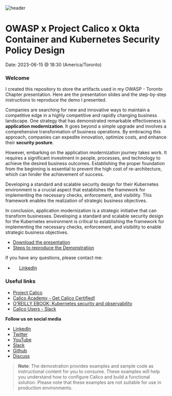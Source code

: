 ![header](https://github.com/regisftm/owasp-toronto/assets/17568637/39716101-e619-4970-9c60-79eec5335b14)

# OWASP x Project Calico x Okta <br> Container and Kubernetes Security Policy Design
Date: 2023-06-15 @ 18:30 (America/Toronto)

### Welcome

I created this repository to store the artifacts used in my OWASP - Toronto Chapter presentation. Here are the presentation slides and the step-by-step instructions to reproduce the demo I presented.

Companies are searching for new and innovative ways to maintain a competitive edge in a highly competitive and rapidly changing business landscape. One strategy that has demonstrated remarkable effectiveness is **application modernization**. It goes beyond a simple upgrade and involves a comprehensive transformation of business operations. By embracing this approach, companies can expedite innovation, optimize costs, and enhance their **security posture**.

However, embarking on the application modernization journey takes work. It requires a significant investment in people, processes, and technology to achieve the desired business outcomes. Establishing the proper foundation from the beginning is essential to prevent the high cost of re-architecture, which can hinder the achievement of success. 

Developing a standard and scalable security design for their Kubernetes environment is a crucial aspect that establishes the framework for implementing the necessary checks, enforcement, and visibility. This framework enables the realization of strategic business objectives.

In conclusion, application modernization is a strategic initiative that can transform businesses. Developing a standard and scalable security design for the Kubernetes environment is critical to establishing the framework for implementing the necessary checks, enforcement, and visibility to enable strategic business objectives.

- [Download the presentation](/artifacts/presentation-placeholder.pdf)  
- [Steps to reproduce the Demonstration](/demo/01-infrastructure.md)

If you have any questions, please contact me: 

- <img src="https://github.com/FortAwesome/Font-Awesome/blob/6.x/svgs/brands/linkedin.svg" width="15" height="15"> [LinkedIn](https://www.linkedin.com/in/regismartins/)

### Useful links

- [Project Calico](https://www.tigera.io/project-calico/)
- [Calico Academy - Get Calico Certified!](https://academy.tigera.io/)
- [O’REILLY EBOOK: Kubernetes security and observability](https://www.tigera.io/lp/kubernetes-security-and-observability-ebook)
- [Calico Users - Slack](https://slack.projectcalico.org/)

**Follow us on social media**

- [LinkedIn](https://www.linkedin.com/company/tigera/)
- [Twitter](https://twitter.com/tigeraio)
- [YouTube](https://www.youtube.com/channel/UC8uN3yhpeBeerGNwDiQbcgw/)
- [Slack](https://calicousers.slack.com/)
- [Github](https://github.com/tigera-solutions/)
- [Discuss](https://discuss.projectcalico.tigera.io/)

> **Note**: The demostration provides examples and sample code as instructional content for you to consume. These examples will help you understand how to configure Calico and build a functional solution. Please note that these examples are not suitable for use in production environments.